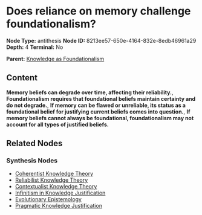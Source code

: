 # Does reliance on memory challenge foundationalism?

**Node Type:** antithesis
**Node ID:** 8213ee57-650e-4164-832e-8edb46961a29
**Depth:** 4
**Terminal:** No

**Parent:** [Knowledge as Foundationalism](knowledge-as-foundationalism-synthesis-84a554d6-6e02-4ebc-80c9-27dbbf6be36d.md)

## Content

**Memory beliefs can degrade over time, affecting their reliability.**, **Foundationalism requires that foundational beliefs maintain certainty and do not degrade.**, **If memory can be flawed or unreliable, its status as a foundational belief for justifying current beliefs comes into question.**, **If memory beliefs cannot always be foundational, foundationalism may not account for all types of justified beliefs.**

## Related Nodes

### Synthesis Nodes

- [Coherentist Knowledge Theory](coherentist-knowledge-theory-synthesis-dcfcd7fe-ec64-4600-a03e-ffbd08b42fe5.md)
- [Reliabilist Knowledge Theory](reliabilist-knowledge-theory-synthesis-41b80f53-7f0b-4110-9a57-78f0694a59e4.md)
- [Contextualist Knowledge Theory](contextualist-knowledge-theory-synthesis-4e89278e-1901-4aa2-942d-f2a9d0034927.md)
- [Infinitism in Knowledge Justification](infinitism-in-knowledge-justification-synthesis-9a0ae899-ea22-4f69-8e16-f7a035c116d6.md)
- [Evolutionary Epistemology](evolutionary-epistemology-synthesis-178c6713-dbee-42b5-981b-40b33dffc7ff.md)
- [Pragmatic Knowledge Justification](pragmatic-knowledge-justification-synthesis-fec79cc1-13ce-4fd1-8c52-d484bf608bbf.md)
